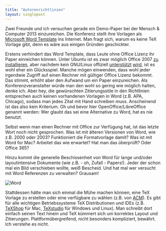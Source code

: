```yaml
---
title: "Autorenrichtlinien"
layout: singlepost
---
```


Zwei Freunde und ich versuchen gerade ein Demo-Paper bei der Mensch & Computer 2013 einzureichen. Die Konferenz stellt ihre Vorlagen als [Microsoft Word Template](http://www.interaktivevielfalt.org/mensch-computer/beitragsformen/#Autorenrichtlinien) ins Internet. Man fragt sich, warum es keine TeX Vorlage gibt, denn es wäre aus einigen Gründen geschickter.

Erstens verhindert das Word Template, dass Leute ohne Office Lizenz ihr Paper einreichen können. Unter Ubuntu ist es zwar möglich Office 2007 [zu installieren](http://www.makeuseof.com/tag/easily-install-microsoft-office-2007-linux/), aber nachdem kein GNU/Linux offiziell [unterstützt](http://office.microsoft.com/en-us/products/office-system-requirements-FX102921529.aspx#Suites) [wird](http://technet.microsoft.com/en-us/library/dd188670(v=office.12).aspx#BKMK_SysReqs), ist es wohl eher ein Glücksspiel. Manche mögen einwenden, dass wohl jeder irgendwie Zugriff auf einen Rechner mit gültiger Office Lizenz bekommt. Das stimmt, erhöht aber den Aufwand um ein Paper einzureichen. Als Konferenzveranstalter würde man den wohl so gering wie möglich halten, denke ich. Aber hey, die gewünschten Zitierungsstile in den Richtlinien entsprechen auch keinen vorhandenen Vorlagen in Word (z.B. APA, Chicago), sodass man jedes Zitat mit Hand schreiben muss. Anscheinend ist das also kein Kriterium. Oh und bevor hier OpenOffice/LibreOffice genannt werden: Wer glaubt das sei eine Alternative zu Word, hat es nie benutzt.

Selbst wenn man einen Rechner mit Office zur Verfügung hat, ist das letzte Wort noch nicht gesprochen. Was ist mit älteren Versionen von Word, wie z.B. 2000 oder 2003? Funktioniert die Formatvorlage damit? Was ist mit Word for Mac? Arbeitet das wie erwartet? Hat man das überprüft? Oder Office 365?

Hinzu kommt die generelle Beschissenheit von Word für lange und/oder layoutintensive Dokumente (wie z.B. - oh, Zufall - Papers!). Jeder der schon mal ein Bild verschieben wollte, weiß Bescheid. Und hat mal wer versucht mit Word Referenzen zu verwalten? Grausam!

![Word](http://weknowmemes.com/wp-content/uploads/2012/02/moving-a-picture-in-microsoft-word.jpg)

Stattdessen hätte man sich einmal die Mühe machen können, eine TeX Vorlage zu erstellen oder eine verfügbare zu wählen (z.B. von [ACM](http://www.acm.org/sigs/publications/proceedings-templates)). Es gibt für alle wichtigen Betriebssysteme TeX Distributionen und IDEs (z.B. [TeXShop](http://pages.uoregon.edu/koch/texshop/) für Mac, [TeXstudio](http://texstudio.sourceforge.net/) für Windows und Linux). Man schreibt dort einfach seinen Text hinein und TeX kümmert sich um korrektes Layout und Zitierungen. Plattformübergreifend, nicht besonders kompliziert, bewährt. Ich verstehe es nicht.